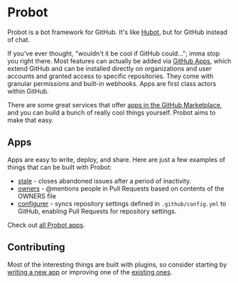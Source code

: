 # Probot

Probot is a bot framework for GitHub. It's like [Hubot](https://hubot.github.com/), but for GitHub instead of chat.

If you've ever thought, "wouldn't it be cool if GitHub could…"; imma stop you right there. Most features can actually be added via [GitHub Apps](https://developer.github.com/apps/), which extend GitHub and can be installed directly on organizations and user accounts and granted access to specific repositories. They come with granular permissions and built-in webhooks. Apps are first class actors within GitHub.

There are some great services that offer [apps in the GitHub Marketplace](https://github.com/marketplace), and you can build a bunch of really cool things yourself. Probot aims to make that easy.

## Apps

Apps are easy to write, deploy, and share. Here are just a few examples of things that can be built with Probot:

- [stale](https://github.com/probot/stale) - closes abandoned issues after a period of inactivity.
- [owners](https://github.com/probot/owners) - @mentions people in Pull Requests based on contents of the OWNERS file
- [configurer](https://github.com/probot/configurer) - syncs repository settings defined in `.github/config.yml` to GitHub, enabling Pull Requests for repository settings.

Check out [all Probot apps](https://github.com/search?q=topic%3Aprobot-app&type=Repositories).

## Contributing

Most of the interesting things are built with plugins, so consider starting by [writing a new app](docs/) or improving one of the [existing ones](https://github.com/search?q=topic%3Aprobot-app&type=Repositories).
